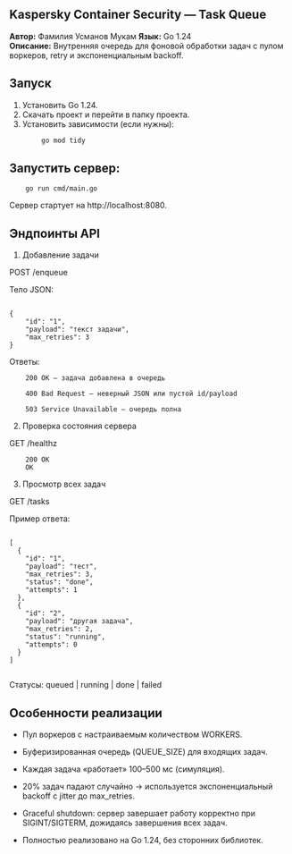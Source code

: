 ##   Kaspersky Container Security — Task Queue

**Автор:** Фамилия Усманов Мукам 
**Язык:** Go 1.24  
**Описание:** Внутренняя очередь для фоновой обработки задач с пулом воркеров, retry и экспоненциальным backoff.

## Запуск

1. Установить Go 1.24.
2. Скачать проект и перейти в папку проекта.
3. Установить зависимости (если нужны):

```bash
        go mod tidy
```

## Запустить сервер:

        go run cmd/main.go



Сервер стартует на http://localhost:8080.

##   Эндпоинты API
1. Добавление задачи

POST /enqueue

Тело JSON:
```

{
    "id": "1",
    "payload": "текст задачи",
    "max_retries": 3
}

```

Ответы:

        200 OK — задача добавлена в очередь

        400 Bad Request — неверный JSON или пустой id/payload

        503 Service Unavailable — очередь полна


2. Проверка состояния сервера

GET /healthz

        200 OK
        OK


3. Просмотр всех задач

GET /tasks

Пример ответа:

```

[
  {
    "id": "1",
    "payload": "тест",
    "max_retries": 3,
    "status": "done",
    "attempts": 1
  },
  {
    "id": "2",
    "payload": "другая задача",
    "max_retries": 2,
    "status": "running",
    "attempts": 0
  }
]


```

Статусы: queued | running | done | failed


##   Особенности реализации

-   Пул воркеров с настраиваемым количеством WORKERS.

-   Буферизированная очередь (QUEUE_SIZE) для входящих задач.

-   Каждая задача «работает» 100–500 мс (симуляция).

-   20% задач падают случайно → используется экспоненциальный backoff с jitter до max_retries.

-   Graceful shutdown: сервер завершает работу корректно при SIGINT/SIGTERM, дожидаясь завершения всех задач.

-   Полностью реализовано на Go 1.24, без сторонних библиотек.

